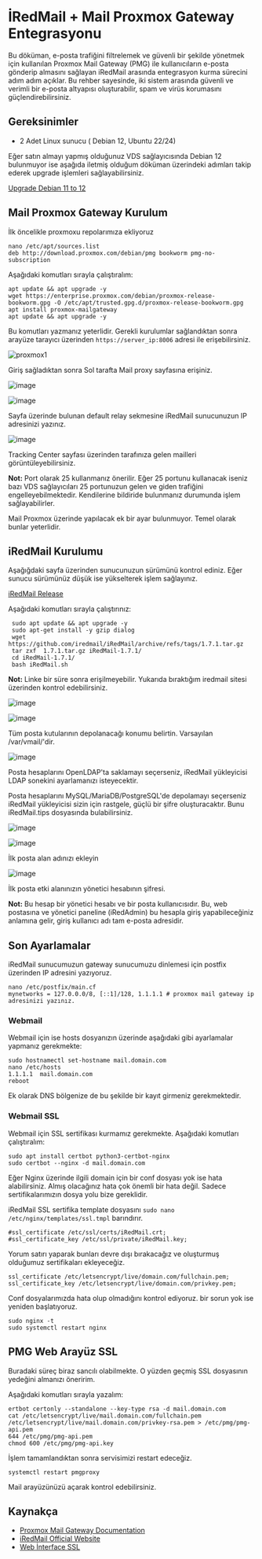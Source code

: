 # İRedMail + Mail Proxmox Gateway Entegrasyonu


Bu döküman, e-posta trafiğini filtrelemek ve güvenli bir şekilde yönetmek için kullanılan Proxmox Mail Gateway (PMG) ile kullanıcıların e-posta gönderip almasını sağlayan iRedMail arasında entegrasyon kurma sürecini adım adım açıklar. Bu rehber sayesinde, iki sistem arasında güvenli ve verimli bir e-posta altyapısı oluşturabilir, spam ve virüs korumasını güçlendirebilirsiniz.

## Gereksinimler

- 2 Adet Linux sunucu ( Debian 12, Ubuntu 22/24)


Eğer satın almayı yapmış olduğunuz VDS sağlayıcısında Debian 12 bulunmuyor ise aşağıda iletmiş olduğum döküman üzerindeki adımları takip ederek upgrade işlemleri sağlayabilirsiniz.

[Upgrade Debian 11 to 12](https://phoenixnap.com/kb/upgrade-debian-11-to-12)

## Mail Proxmox Gateway Kurulum


İlk öncelikle proxmoxu repolarımıza ekliyoruz


```
nano /etc/apt/sources.list
deb http://download.proxmox.com/debian/pmg bookworm pmg-no-subscription
```

Aşağıdaki komutları sırayla çalıştıralım:

```
apt update && apt upgrade -y
wget https://enterprise.proxmox.com/debian/proxmox-release-bookworm.gpg -O /etc/apt/trusted.gpg.d/proxmox-release-bookworm.gpg
apt install proxmox-mailgateway
apt update && apt upgrade -y
```

Bu komutları yazmanız yeterlidir. Gerekli kurulumlar sağlandıktan sonra arayüze tarayıcı üzerinden `https://server_ip:8006` adresi ile erişebilirsiniz.

![proxmox1](https://github.com/user-attachments/assets/86521b6a-75b7-48b8-94d8-46780fc1bd91)

Giriş sağladıktan sonra Sol tarafta Mail proxy sayfasına erişiniz.

![image](https://github.com/user-attachments/assets/8fa90eae-5ea9-41af-b9be-2b416451bd4f)

![image](https://github.com/user-attachments/assets/7b80f1a6-c864-4650-a869-b6e202df39a5)

Sayfa üzerinde bulunan default relay sekmesine iRedMail sunucunuzun IP adresinizi yazınız.

![image](https://github.com/user-attachments/assets/623c18e6-9d1f-49c8-9c3c-e8c2ef95a862)

Tracking Center sayfası üzerinden tarafınıza gelen mailleri görüntüleyebilirsiniz.


**Not:** Port olarak 25 kullanmanız önerilir. Eğer 25 portunu kullanacak iseniz bazı VDS sağlayıcıları 25 portunuzun gelen ve giden trafiğini engelleyebilmektedir. Kendilerine bildiride bulunmanız durumunda işlem sağlayabilirler.

Mail Proxmox üzerinde yapılacak ek bir ayar bulunmuyor. Temel olarak bunlar yeterlidir.


## iRedMail Kurulumu

Aşağığdaki sayfa üzerinden sunucunuzun sürümünü kontrol ediniz. Eğer sunucu sürümünüz düşük ise yükselterek işlem sağlayınız.


[iRedMail Release](https://www.iredmail.org/download.html)

Aşağıdaki komutları sırayla çalıştırınız:

```
 sudo apt update && apt upgrade -y
 sudo apt-get install -y gzip dialog
 wget https://github.com/iredmail/iRedMail/archive/refs/tags/1.7.1.tar.gz
 tar zxf  1.7.1.tar.gz iRedMail-1.7.1/
 cd iRedMail-1.7.1/
 bash iRedMail.sh
```

**Not:** Linke bir süre sonra erişilmeyebilir. Yukarıda bıraktığım iredmail sitesi üzerinden kontrol edebilirsiniz.


![image](https://github.com/user-attachments/assets/ea76e914-d65c-4946-90a7-9a2496b0037b)


![image](https://github.com/user-attachments/assets/fd293878-d79b-46dc-b9eb-9de3d2627d32)

Tüm posta kutularının depolanacağı konumu belirtin. Varsayılan /var/vmail/'dir.


![image](https://github.com/user-attachments/assets/c5c1c01a-f135-4044-b8ae-6f30d742f20a)

Posta hesaplarını OpenLDAP'ta saklamayı seçerseniz, iRedMail yükleyicisi LDAP sonekini ayarlamanızı isteyecektir.

Posta hesaplarını MySQL/MariaDB/PostgreSQL'de depolamayı seçerseniz iRedMail yükleyicisi sizin için rastgele, güçlü bir şifre oluşturacaktır. Bunu iRedMail.tips dosyasında bulabilirsiniz.

![image](https://github.com/user-attachments/assets/7d8f377f-019c-4ded-b006-67f1995fe1ee)

![image](https://github.com/user-attachments/assets/fdc31b92-42c9-499d-b566-17367e0f7c5d)

İlk posta alan adınızı ekleyin

![image](https://github.com/user-attachments/assets/0ad06fdf-370e-4ff5-bd0e-b8a8addf19d5)

İlk posta etki alanınızın yönetici hesabının şifresi.

**Not:** Bu hesap bir yönetici hesabı ve bir posta kullanıcısıdır. Bu, web postasına ve yönetici paneline (iRedAdmin) bu hesapla giriş yapabileceğiniz anlamına gelir, giriş kullanıcı adı tam e-posta adresidir.

## Son Ayarlamalar

iRedMail sunucumuzun gateway sunucumuzu dinlemesi için postfix üzerinden IP adresini yazıyoruz.

```
nano /etc/postfix/main.cf
mynetworks = 127.0.0.0/8, [::1]/128, 1.1.1.1 # proxmox mail gateway ip adresinizi yazınız.
```

### Webmail

Webmail için ise hosts dosyanızın üzerinde aşağıdaki gibi ayarlamalar yapmanız gerekmekte:

```
sudo hostnamectl set-hostname mail.domain.com
nano /etc/hosts
1.1.1.1  mail.domain.com
reboot
```

Ek olarak DNS bölgenize de bu şekilde bir kayıt girmeniz gerekmektedir.

### Webmail SSL

Webmail için SSL sertifikası kurmamız gerekmekte. Aşağıdaki komutları çalıştıralım:


```
sudo apt install certbot python3-certbot-nginx
sudo certbot --nginx -d mail.domain.com
```

Eğer Nginx üzerinde ilgili domain için bir conf dosyası yok ise hata alabilirsiniz. Almış olacağınız hata çok önemli bir hata değil. Sadece sertifikalarımızın dosya yolu bize gereklidir.

iRedMail SSL sertifika template dosyasını  `sudo nano /etc/nginx/templates/ssl.tmpl` barındırır.

```
#ssl_certificate /etc/ssl/certs/iRedMail.crt;
#ssl_certificate_key /etc/ssl/private/iRedMail.key;
```
Yorum satırı yaparak bunları devre dışı bırakacağız ve oluşturmuş olduğumuz sertifikaları ekleyeceğiz.

```
ssl_certificate /etc/letsencrypt/live/domain.com/fullchain.pem;
ssl_certificate_key /etc/letsencrypt/live/domain.com/privkey.pem;
```

Conf dosyalarımızda hata olup olmadığını kontrol ediyoruz. bir sorun yok ise yeniden başlatıyoruz.

```
sudo nginx -t
sudo systemctl restart nginx
```

## PMG Web Arayüz SSL

Buradaki süreç biraz sancılı olabilmekte. O yüzden geçmiş SSL dosyasının yedeğini almanızı öneririm.

Aşağıdaki komutları sırayla yazalım:

```
ertbot certonly --standalone --key-type rsa -d mail.domain.com
cat /etc/letsencrypt/live/mail.domain.com/fullchain.pem /etc/letsencrypt/live/mail.domain.com/privkey-rsa.pem > /etc/pmg/pmg-api.pem
644 /etc/pmg/pmg-api.pem
chmod 600 /etc/pmg/pmg-api.key
```

İşlem tamamlandıktan sonra servisimizi restart edeceğiz.

```
systemctl restart pmgproxy
```


Mail arayüzünüzü açarak kontrol edebilirsiniz.



## Kaynakça
- [Proxmox Mail Gateway Documentation](https://pve.proxmox.com/wiki/Install_Proxmox_VE_on_Debian_12_Bookworm)
- [iRedMail Official Website](https://docs.iredmail.org/install.iredmail.on.debian.ubuntu.html)
- [Web İnterface SSL](https://forum.proxmox.com/threads/how-to-have-mail-gateway-url-dashboard-with-ssl.108153/)
